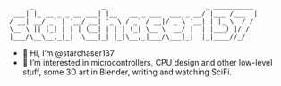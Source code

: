 ```
     _                 _                         _ __________ 
 ___| |_ __ _ _ __ ___| |__   __ _ ___  ___ _ __/ |___ /___  |
/ __| __/ _` | '__/ __| '_ \ / _` / __|/ _ \ '__| | |_ \  / / 
\__ \ || (_| | | | (__| | | | (_| \__ \  __/ |  | |___) |/ /  
|___/\__\__,_|_|  \___|_| |_|\__,_|___/\___|_|  |_|____//_/   
```

- 👋 Hi, I’m @starchaser137
- 👀 I’m interested in microcontrollers, CPU design and other low-level stuff, some 3D art in Blender, writing and watching SciFi.

